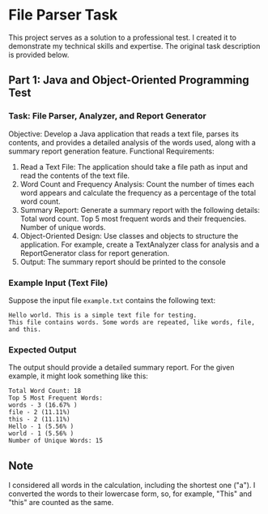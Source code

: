 # File Parser Task
This project serves as a solution to a professional test. I created it to demonstrate my technical skills and expertise. The original task description is provided below.

## Part 1: Java and Object-Oriented Programming Test
### Task: File Parser, Analyzer, and Report Generator
Objective: Develop a Java application that reads a text file, parses its contents, and provides a detailed analysis of the words used, along with a summary report generation feature.
Functional Requirements:
1. Read a Text File: The application should take a file path as input and read the contents of the text file.
2. Word Count and Frequency Analysis: Count the number of times each word appears and calculate the frequency as a percentage of the total word count.
3. Summary Report: Generate a summary report with the following details: Total word count.
   Top 5 most frequent words and their frequencies. Number of unique
   words.
4. Object-Oriented Design: Use classes and objects to structure the application. For example, create a TextAnalyzer class for analysis and a ReportGenerator class for report
   generation.
5. Output: The summary report should be printed to the console

### Example Input (Text File)
Suppose the input file ```example.txt``` contains the following text:
```
Hello world. This is a simple text file for testing.
This file contains words. Some words are repeated, like words, file, and this.
```

### Expected Output
The output should provide a detailed summary report. For the given example, it might look something like this:
```
Total Word Count: 18
Top 5 Most Frequent Words:
words - 3 (16.67% )
file - 2 (11.11%)
this - 2 (11.11%)
Hello - 1 (5.56% )
world - 1 (5.56% )
Number of Unique Words: 15
```

## Note
I considered all words in the calculation, including the shortest one ("a").
I converted the words to their lowercase form, so, for example, "This" and "this" are counted as the same.
